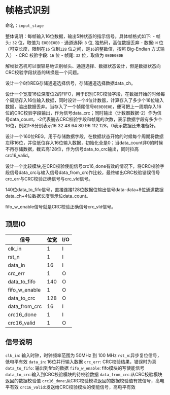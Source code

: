 # 帧格式识别

命名：`input_stage`

整体说明：每帧输入16位数据，输出5种状态的指示信号。具体帧格式如下:
    - 帧头:
    `32` 位，取值为 `E0E0E0E0`
    - 通道选择:
    `8` 位, 独热码，高位数据丢弃
    - 数据:
    `N` 位（可变长度，限制在`16` 位到`128` 位之间，是`16`的整数倍，按照 Big-Endian 方式输入）
    - CRC 校验字段:
    `16` 位
    - 帧尾:
    `32` 位，取值为 `0E0E0E0E`

解帧状态机可以很容易地识别帧头、通道选择、数据状态设计，但是数据状态向CRC校验字段状态的转换是一个问题。

设计一个8位REG存储通道选择信号，存储通道选择数据data_ch。

设计一个宽度16位深度位2的FIFO，用于识别CRC校验字段，在数据开始的时候每个周期存入16位输入数据，同时设计一个4位计数器，计算存入了多少个16位输入数据，溢出数据丢弃。当存入了一个帧尾信号`0E0E0E0E`，便可把上一周期存入16位的CRC校验字段输出，作为信号data_crc；同时输出（计数器数据-2）作为信号data_count，-2代表删去CRC校验字段和帧尾的次数，表示数据字段有多少个16位，例如1-8分别表示16 32 48 64 80 96 112 128，0表示数据还未准备好。

设计一个160位REG，用于存储数据字段，在数据状态开始的时候每个周期将数据左移16位，并往低位存入16位输入数据，初始化全是0；当data_count非0的时候不再存储数据，截去高128位，作为信号data_to_crc输出，同时拉高crc16_valid。

设计一个比较模块,在CRC校验使能信号crc16_done有效的情况下，将CRC校验字段信号data_crc与输入信号data_from_crc作比较，最终输出CRC校验错误信号crc_err与CRC校验正确信号与crc_vld信号。

140位data_to_fifo信号，直接连接128位数据位输出信号data-data+8位通道数据data_ch+4位数据长度表示位data_count。

fifo_w_enable信号就是CRC校验正确信号crc_vld信号。

## 顶层IO

|信号|位宽|I/O|
|-----|-----|-----|
|clk_in|1|I|
|rst_n|1|I|
|data_in|16|I|
|crc_err|1|O|
|data_to_fifo|140|O|
|fifo_w_enable|1|O|
|data_to_crc|128|O|
|data_from_crc|16|I|
|crc16_done|1|I|
|crc16_valid|1|O|

## 信号说明

`clk_in`: 输入时钟，时钟频率范围为 50MHz 到 100 MHz
`rst_n`:异步复位信号，低电平有效
`data_in`: 16位并行输入数据
`crc_err`: CRC校验结果，错误时为真
`data_to_fifo`: 输出到fifo的数据
`fifo_w_enable`: fifo模块的写使能信号
`data_to_crc`:输入到CRC校验模块的待校验数据
`data_from_crc`:从CRC校验模块返回的数据校验值
`crc16_done`:从CRC校验模块返回的数据校验值有效信号，高电平有效
`crc16_valid`:发送给CRC校验模块的使能信号，高电平有效